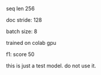 seq len 256

doc stride: 128

batch size: 8 

trained on colab gpu

f1: score 50


this is just a test model. do not use it. 
